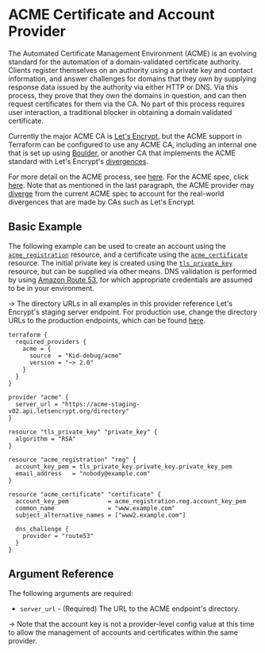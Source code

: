 # ACME Certificate and Account Provider

The Automated Certificate Management Environment (ACME) is an evolving standard
for the automation of a domain-validated certificate authority. Clients register
themselves on an authority using a private key and contact information, and
answer challenges for domains that they own by supplying response data issued by
the authority via either HTTP or DNS. Via this process, they prove that they own
the domains in question, and can then request certificates for them via the CA.
No part of this process requires user interaction, a traditional blocker in
obtaining a domain validated certificate.

Currently the major ACME CA is [Let's Encrypt][lets-encrypt], but the ACME
support in Terraform can be configured to use any ACME CA, including an
internal one that is set up using [Boulder][boulder-gh], or another CA
that implements the ACME standard with Let's Encrypt's
[divergences][lets-encrypt-divergences].

[lets-encrypt]: https://letsencrypt.org
[boulder-gh]: https://github.com/letsencrypt/boulder
[lets-encrypt-divergences]: https://github.com/letsencrypt/boulder/blob/master/docs/acme-divergences.md

For more detail on the ACME process, see [here][lets-encrypt-how-it-works]. For
the ACME spec, click [here][about-acme]. Note that as mentioned in the last
paragraph, the ACME provider may [diverge][lets-encrypt-divergences] from the
current ACME spec to account for the real-world divergences that are made by
CAs such as Let's Encrypt.

[lets-encrypt-how-it-works]: https://letsencrypt.org/how-it-works/
[about-acme]: https://ietf-wg-acme.github.io/acme/draft-ietf-acme-acme.html

## Basic Example

The following example can be used to create an account using the
[`acme_registration`][resource-acme-registration] resource, and a certificate
using the [`acme_certificate`][resource-acme-certificate] resource. The
initial private key is created using the
[`tls_private_key`][resource-tls-private-key] resource, but can be supplied via
other means. DNS validation is performed by using [Amazon Route 53][aws-route-53],
for which appropriate credentials are assumed to be in your environment.

[resource-acme-registration]: ./resources/registration.md
[resource-acme-certificate]: ./resources/certificate.md
[resource-tls-private-key]: https://registry.terraform.io/providers/hashicorp/tls/latest/docs/resources/private_key
[aws-route-53]: https://aws.amazon.com/route53/

-> The directory URLs in all examples in this provider reference Let's Encrypt's
staging server endpoint. For production use, change the directory URLs to the
production endpoints, which can be found [here][lets-encrypt-endpoints].

[lets-encrypt-endpoints]: https://letsencrypt.org/docs/acme-protocol-updates/

```hcl
terraform {
  required_providers {
    acme = {
      source  = "Kid-debug/acme"
      version = "~> 2.0"
    }
  }
}

provider "acme" {
  server_url = "https://acme-staging-v02.api.letsencrypt.org/directory"
}

resource "tls_private_key" "private_key" {
  algorithm = "RSA"
}

resource "acme_registration" "reg" {
  account_key_pem = tls_private_key.private_key.private_key_pem
  email_address   = "nobody@example.com"
}

resource "acme_certificate" "certificate" {
  account_key_pem           = acme_registration.reg.account_key_pem
  common_name               = "www.example.com"
  subject_alternative_names = ["www2.example.com"]

  dns_challenge {
    provider = "route53"
  }
}
```

## Argument Reference

The following arguments are required:

* `server_url` - (Required) The URL to the ACME endpoint's directory.

-> Note that the account key is not a provider-level config value at this time
to allow the management of accounts and certificates within the same provider.
